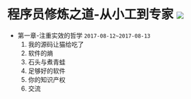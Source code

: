 # 程序员修炼之道-从小工到专家  ![](https://img.shields.io/badge/%E7%AB%A0%E8%8A%82%E8%BF%9B%E5%BA%A6-1%2f8-green.svg)
* 第一章-注重实效的哲学 `2017-08-12~2017-08-13`
    1. 我的源码让猫给吃了
    2. 软件的熵
    3. 石头与煮青蛙
    4. 足够好的软件
    5. 你的知识产权
    6. 交流